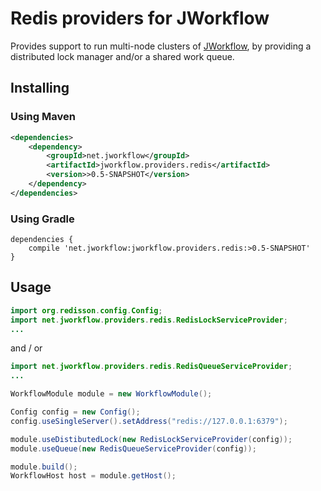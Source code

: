 # Redis providers for JWorkflow

Provides support to run multi-node clusters of [JWorkflow](../README.md), by providing a distributed lock manager and/or a shared work queue.

## Installing

### Using Maven

```xml
<dependencies>
    <dependency>
        <groupId>net.jworkflow</groupId>
        <artifactId>jworkflow.providers.redis</artifactId>
        <version>>0.5-SNAPSHOT</version>
    </dependency>
</dependencies>
```

### Using Gradle

```Gradle
dependencies { 
    compile 'net.jworkflow:jworkflow.providers.redis:>0.5-SNAPSHOT'
}
```


## Usage

```java
import org.redisson.config.Config;
import net.jworkflow.providers.redis.RedisLockServiceProvider;
...
```
and / or
```java
import net.jworkflow.providers.redis.RedisQueueServiceProvider;
...
```

```java
WorkflowModule module = new WorkflowModule();

Config config = new Config();
config.useSingleServer().setAddress("redis://127.0.0.1:6379");

module.useDistibutedLock(new RedisLockServiceProvider(config));
module.useQueue(new RedisQueueServiceProvider(config));

module.build();
WorkflowHost host = module.getHost();

```
